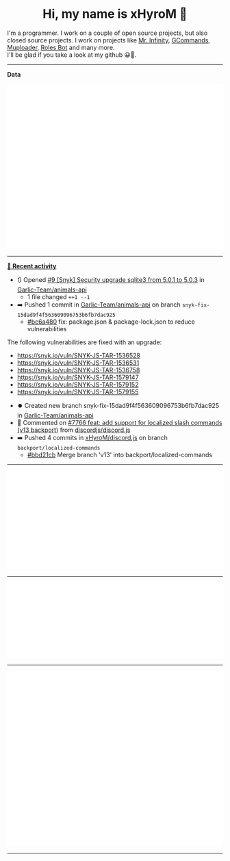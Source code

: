 <p align="center">
    <!-- <img src="https://avatars.githubusercontent.com/u/56601352" width="192" alt="hyro's pfp" /> -->
    <h1 align="center">Hi, my name is xHyroM 👋</h1>
</p>

I'm a programmer. I work on a couple of open source projects, but also closed source projects. I work on projects like [Mr. Infinity](https://discord.com/oauth2/authorize?client_id=720321585625694239&scope=bot%20applications.commands&permissions=8&redirect_uri=https://blobs.gq/imanager&prompt=consent&response_type=code), [GCommands](https://github.com/Garlic-Team/GCommands), [Muploader](https://github.com/xHyroM/Muploder), [Roles Bot](https://github.com/xHyroM/roles-bot) and many more.  
I'll be glad if you take a look at my github 😀👀.

___
**Data**

<img src="https://github.com/xHyroM/xHyroM/blob/master/.cache/base.svg">

___

**[📰 Recent activity](https://github.com/xHyroM)**
* 🔃 Opened [#9 [Snyk] Security upgrade sqlite3 from 5.0.1 to 5.0.3](https://github.com/Garlic-Team/animals-api/pull/9) in [Garlic-Team/animals-api](https://github.com/Garlic-Team/animals-api)
  * 1 file changed `++1 --1`
* ➡️ Pushed 1 commit in [Garlic-Team/animals-api](https://github.com/Garlic-Team/animals-api) on branch `snyk-fix-15dad9f4f563609096753b6fb7dac925`
  * [#bc6a480](https://github.com/Garlic-Team/animals-api/commit/bc6a480) fix: package.json &amp; package-lock.json to reduce vulnerabilities

The following vulnerabilities are fixed with an upgrade:
- https://snyk.io/vuln/SNYK-JS-TAR-1536528
- https://snyk.io/vuln/SNYK-JS-TAR-1536531
- https://snyk.io/vuln/SNYK-JS-TAR-1536758
- https://snyk.io/vuln/SNYK-JS-TAR-1579147
- https://snyk.io/vuln/SNYK-JS-TAR-1579152
- https://snyk.io/vuln/SNYK-JS-TAR-1579155
* ⏺️ Created new branch snyk-fix-15dad9f4f563609096753b6fb7dac925 in [Garlic-Team/animals-api](https://github.com/Garlic-Team/animals-api)
* 💬 Commented on [#7766 feat: add support for localized slash commands (v13 backport)](https://github.com/discordjs/discord.js/issues/7766) from [discordjs/discord.js](https://github.com/discordjs/discord.js)
* ➡️ Pushed 4 commits in [xHyroM/discord.js](https://github.com/xHyroM/discord.js) on branch `backport/localized-commands`
  * [#bbd21cb](https://github.com/xHyroM/discord.js/commit/bbd21cb) Merge branch &#39;v13&#39; into backport/localized-commands


___

<img src="https://github.com/xHyroM/xHyroM/blob/master/.cache/isocalendar.svg">

___

<img src="https://github.com/xHyroM/xHyroM/blob/master/.cache/languages.svg">

___

<img src="https://github.com/xHyroM/xHyroM/blob/master/.cache/achievements.svg">

___
